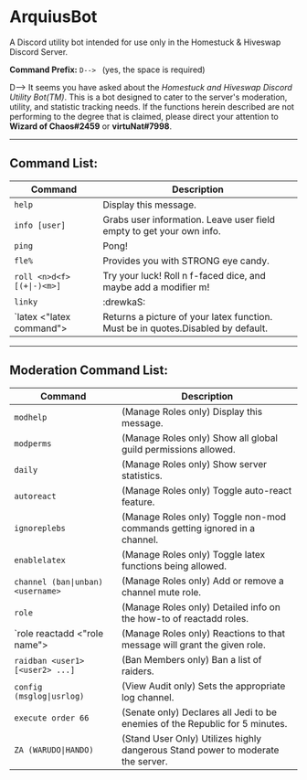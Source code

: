 ArquiusBot
======================================================================================================================
A Discord utility bot intended for use only in the Homestuck &amp; Hiveswap Discord Server.

**Command Prefix:** `D--> ` (yes, the space is required)

D--> It seems you have asked about the *Homestuck and Hiveswap Discord Utility Bot(TM)*.
This is a bot designed to cater to the server's moderation, utility, and statistic 
tracking needs. If the functions herein described are not performing to the degree 
that is claimed, please direct your attention to **Wizard of Chaos#2459** or **virtuNat#7998**.

----------------------------------------------------------------------------------------------------------------------
Command List:
----------------------------------------------------------------------------------------------------------------------

| Command                           | Description                                                                     |
| --------------------------------- | ------------------------------------------------------------------------------- |
| `help`                            | Display this message.                                                           |
| `info [user]`                     | Grabs user information. Leave user field empty to get your own info.            |
| `ping`                            | Pong!                                                                           |
| `fle%`                            | Provides you with STRONG eye candy.                                             |
| `roll <n>d<f>[(+\|-)<m>]`         | Try your luck! Roll n f-faced dice, and maybe add a modifier m!                 |
| `linky`                           | :drewkaS:                                                                       |
| `latex <"latex command">          | Returns a picture of your latex function. Must be in quotes.Disabled by default.|
----------------------------------------------------------------------------------------------------------------------
Moderation Command List:
------------------------------------------------------------------------------------------------------------------------------------------

| Command                                                | Description                                                                     |
| ------------------------------------------------------ | ------------------------------------------------------------------------------- |
| `modhelp`                                              | (Manage Roles only) Display this message.                                       |
| `modperms`                                             | (Manage Roles only) Show all global guild permissions allowed.                  |
| `daily`                                                | (Manage Roles only) Show server statistics.                                     |
| `autoreact`                                            | (Manage Roles only) Toggle auto-react feature.                                  |
| `ignoreplebs`                                          | (Manage Roles only) Toggle non-mod commands getting ignored in a channel.       |
| `enablelatex`                                          | (Manage Roles only) Toggle latex functions being allowed.                       |             
| `channel (ban\|unban) <username>`                      | (Manage Roles only) Add or remove a channel mute role.                          |
| `role`                                                 | (Manage Roles only) Detailed info on the how-to of reactadd roles.              |
| `role reactadd <channel> <msgid> <emoji> <"role name"> | (Manage Roles only) Reactions to that message will grant the given role.        |
| `raidban <user1> [<user2> ...]`                        | (Ban Members only) Ban a list of raiders.                                       |
| `config (msglog\|usrlog)`                              | (View Audit only) Sets the appropriate log channel.                             |
| `execute order 66`                                     | (Senate only) Declares all Jedi to be enemies of the Republic for 5 minutes.    |
| `ZA (WARUDO\|HANDO)`                                   | (Stand User Only) Utilizes highly dangerous Stand power to moderate the server. |
